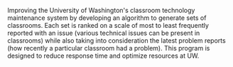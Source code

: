 Improving the University of Washington's classroom technology maintenance system by developing an algorithm to generate sets of classrooms. Each set is ranked on a scale of most to least frequently reported with an issue (various technical issues can be present in classrooms) while also taking into consideration the latest problem reports (how recently a particular classroom had a problem). This program is designed to reduce response time and optimize resources at UW.
